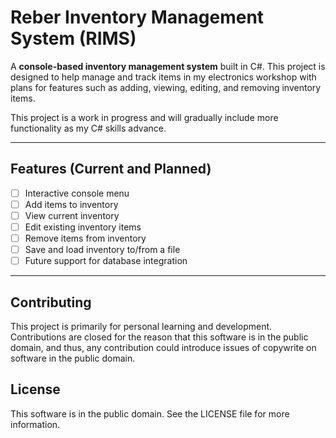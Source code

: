 # Reber Inventory Management System (RIMS)

A **console-based inventory management system** built in C#. This project is designed to help manage and track items in my electronics workshop with plans for features such as adding, viewing, editing, and removing inventory items. 

This project is a work in progress and will gradually include more functionality as my C# skills advance.

---

## Features (Current and Planned)

- [ ] Interactive console menu
- [ ] Add items to inventory
- [ ] View current inventory
- [ ] Edit existing inventory items
- [ ] Remove items from inventory
- [ ] Save and load inventory to/from a file
- [ ] Future support for database integration

---

## Contributing

This project is primarily for personal learning and development. Contributions are closed for the reason that this software is in the public domain, and thus, any contribution could introduce issues of copywrite on software in the public domain.

## License

This software is in the public domain. See the LICENSE file for more information.

